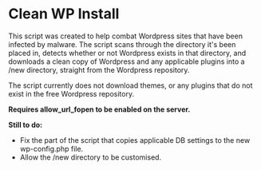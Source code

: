 # Clean WP Install

This script was created to help combat Wordpress sites that have been infected by malware. The script scans through the directory it's been placed in, detects whether or not Wordpress exists in that directory, and downloads a clean copy of Wordpress and any applicable plugins into a /new directory, straight from the Wordpress repository.

The script currently does not download themes, or any plugins that do not exist in the free Wordpress repository.

<b>Requires allow_url_fopen to be enabled on the server.</b>

<b>Still to do:</b>
<ul>
<li>Fix the part of the script that copies applicable DB settings to the new wp-config.php file.</li>
<li>Allow the /new directory to be customised.</li>
</ul>
